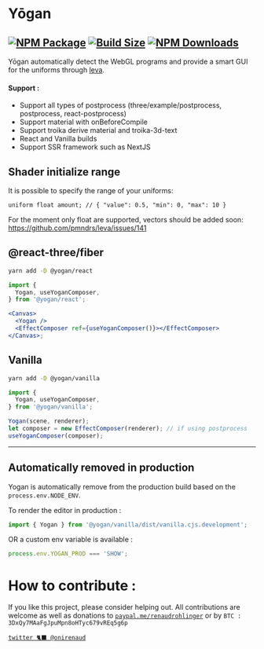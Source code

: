 # Yōgan

## [![NPM Package][npm]][npm-url] [![Build Size][build-size]][build-size-url] [![NPM Downloads][npm-downloads]][npmtrends-url]


Yōgan automatically detect the WebGL programs and provide a smart GUI for the uniforms through [leva](https://github.com/pmndrs/leva).

#### Support :

- Support all types of postprocess (three/example/postprocess, postprocess, react-postprocess)
- Support material with onBeforeCompile
- Support troika derive material and troika-3d-text
- React and Vanilla builds
- Support SSR framework such as NextJS

## Shader initialize range
It is possible to specify the range of your uniforms:

`uniform float amount; // { "value": 0.5, "min": 0, "max": 10 }`

For the moment only float are supported, vectors should be added soon: https://github.com/pmndrs/leva/issues/141


<!-- 
Demo : [codesandbox](https://codesandbox.io/s/yoganvanilla-l55jn)

[`See more - @yogan/vanilla`](https://github.com/RenaudRohlinger/yogan/tree/main/packages/vanilla) -->

## @react-three/fiber

```sh
yarn add -D @yogan/react
```

```jsx
import {
  Yogan, useYoganComposer,
} from '@yogan/react';

<Canvas>
  <Yogan />
  <EffectComposer ref={useYoganComposer()}></EffectComposer>
</Canvas>;
```
## Vanilla

```sh
yarn add -D @yogan/vanilla
```

```jsx
import {
  Yogan, useYoganComposer,
} from '@yogan/vanilla';

Yogan(scene, renderer);
let composer = new EffectComposer(renderer); // if using postprocess
useYoganComposer(composer);
```
<!-- 
Demo : [codesandbox](https://codesandbox.io/s/yoganreact-z59h4)

[`See more - @yogan/react`](https://github.com/RenaudRohlinger/yogan/tree/main/packages/react) -->

----
## Automatically removed in production

Yogan is automatically remove from the production build based on the `process.env.NODE_ENV`.

To render the editor in production :

```jsx
import { Yogan } from '@yogan/vanilla/dist/vanilla.cjs.development';
```

OR a custom env variable is available :

```jsx
process.env.YOGAN_PROD === 'SHOW';
```


[npm]: https://img.shields.io/npm/v/@yogan/core
[npm-url]: https://www.npmjs.com/package/@yogan/core
[build-size]: https://badgen.net/bundlephobia/minzip/@yogan/core
[build-size-url]: https://bundlephobia.com/result?p=@yogan/core
[npm-downloads]: https://img.shields.io/npm/dw/@yogan/core
[npmtrends-url]: https://www.npmtrends.com/@yogan/core

# How to contribute :

If you like this project, please consider helping out. All contributions are welcome as well as donations to [`paypal.me/renaudrohlinger`](https://www.paypal.me/renaudrohlinger) or by `BTC : 3DxQy7MAaFgJpuMpn8oHTyc679vREq5g6p`

[`twitter 🐈‍⬛ @onirenaud`](https://twitter.com/onirenaud)
